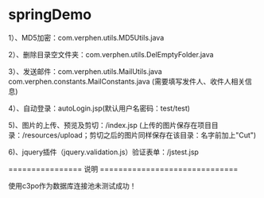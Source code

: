 springDemo
=============

1）、MD5加密：com.verphen.utils.MD5Utils.java

2）、删除目录空文件夹：com.verphen.utils.DelEmptyFolder.java

3）、发送邮件：com.verphen.utils.MailUtils.java 
		  com.verphen.constants.MailConstants.java (需要填写发件人、收件人相关信息)
		  
4）、自动登录：autoLogin.jsp(默认用户名密码：test/test)

5)、图片的上传、预览及剪切：/index.jsp	(上传的图片保存在项目目录：/resources/upload；剪切之后的图片同样保存在该目录：名字前加上"Cut")

6)、jquery插件（jquery.validation.js）验证表单：/jstest.jsp


================ 说明  ==============================

使用c3po作为数据库连接池未测试成功！

